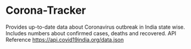 # Corona-Tracker
Provides up-to-date data about Coronavirus outbreak in India state wise. Includes numbers about confirmed cases, deaths and recovered.</h2>
API Reference
https://api.covid19india.org/data.json
